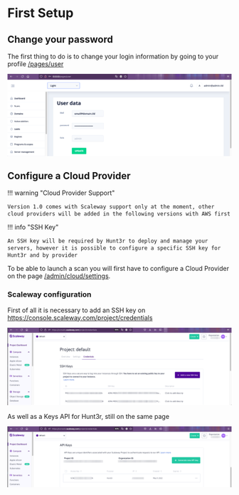 # First Setup

## Change your password

The first thing to do is to change your login information by going to your profile [/pages/user](http://0.0.0.0/pages/user)

![](../assets/images/profile_update.png)

## Configure a Cloud Provider

!!! warning "Cloud Provider Support"

    Version 1.0 comes with Scaleway support only at the moment, other cloud providers will be added in the following versions with AWS first

!!! info "SSH Key"

    An SSH key will be required by Hunt3r to deploy and manage your servers, however it is possible to configure a specific SSH key for Hunt3r and by provider

To be able to launch a scan you will first have to configure a Cloud Provider on the page [/admin/cloud/settings](http://0.0.0.0/admin/cloud/settings).

### Scaleway configuration

First of all it is necessary to add an SSH key on https://console.scaleway.com/project/credentials

![](../assets/images/Scaleway_SSH_Configuration.png)

As well as a Keys API for Hunt3r, still on the same page

![](../assets/images/Scaleway_API_Keys_Configuration.png)